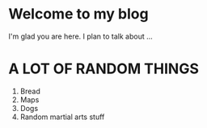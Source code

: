 # Welcome to my blog


I'm glad you are here. I plan to talk about ...
# A LOT OF RANDOM THINGS
1. Bread
2. Maps
3. Dogs
4. Random martial arts stuff
